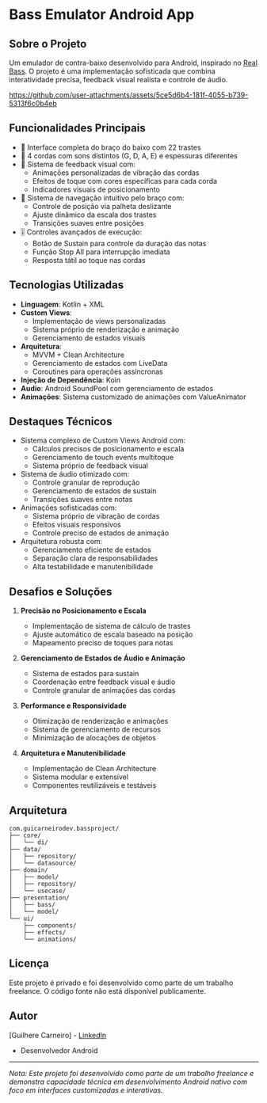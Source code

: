 # Bass Emulator Android App

## Sobre o Projeto
Um emulador de contra-baixo desenvolvido para Android, inspirado no [Real Bass](https://play.google.com/store/apps/details?id=br.com.rodrigokolb.realbass). O projeto é uma implementação sofisticada que combina interatividade precisa, feedback visual realista e controle de áudio.

https://github.com/user-attachments/assets/5ce5d6b4-181f-4055-b739-5313f6c0b4eb

## Funcionalidades Principais
- 🎸 Interface completa do braço do baixo com 22 trastes
- 🎵 4 cordas com sons distintos (G, D, A, E) e espessuras diferentes
- 🎯 Sistema de feedback visual com:
  - Animações personalizadas de vibração das cordas
  - Efeitos de toque com cores específicas para cada corda
  - Indicadores visuais de posicionamento
- 🔄 Sistema de navegação intuitivo pelo braço com:
  - Controle de posição via palheta deslizante
  - Ajuste dinâmico da escala dos trastes
  - Transições suaves entre posições
- 🎚️ Controles avançados de execução:
  - Botão de Sustain para controle da duração das notas
  - Função Stop All para interrupção imediata
  - Resposta tátil ao toque nas cordas

## Tecnologias Utilizadas
- **Linguagem**: Kotlin + XML
- **Custom Views**: 
  - Implementação de views personalizadas
  - Sistema próprio de renderização e animação
  - Gerenciamento de estados visuais
- **Arquitetura**: 
  - MVVM + Clean Architecture
  - Gerenciamento de estados com LiveData
  - Coroutines para operações assíncronas
- **Injeção de Dependência**: Koin
- **Audio**: Android SoundPool com gerenciamento de estados
- **Animações**: Sistema customizado de animações com ValueAnimator

## Destaques Técnicos
- Sistema complexo de Custom Views Android com:
  - Cálculos precisos de posicionamento e escala
  - Gerenciamento de touch events multitoque
  - Sistema próprio de feedback visual
- Sistema de áudio otimizado com:
  - Controle granular de reprodução
  - Gerenciamento de estados de sustain
  - Transições suaves entre notas
- Animações sofisticadas com:
  - Sistema próprio de vibração de cordas
  - Efeitos visuais responsivos
  - Controle preciso de estados de animação
- Arquitetura robusta com:
  - Gerenciamento eficiente de estados
  - Separação clara de responsabilidades
  - Alta testabilidade e manutenibilidade

## Desafios e Soluções

1. **Precisão no Posicionamento e Escala**
   - Implementação de sistema de cálculo de trastes
   - Ajuste automático de escala baseado na posição
   - Mapeamento preciso de toques para notas

2. **Gerenciamento de Estados de Áudio e Animação**
   - Sistema de estados para sustain
   - Coordenação entre feedback visual e áudio
   - Controle granular de animações das cordas

3. **Performance e Responsividade**
   - Otimização de renderização e animações
   - Sistema de gerenciamento de recursos
   - Minimização de alocações de objetos

4. **Arquitetura e Manutenibilidade**
   - Implementação de Clean Architecture
   - Sistema modular e extensível
   - Componentes reutilizáveis e testáveis

## Arquitetura

```plaintext
com.guicarneirodev.bassproject/
├── core/
│   └── di/
├── data/
│   ├── repository/
│   └── datasource/
├── domain/
│   ├── model/
│   ├── repository/
│   └── usecase/
├── presentation/
│   ├── bass/
│   └── model/
└── ui/
    ├── components/
    ├── effects/
    └── animations/
```

## Licença
Este projeto é privado e foi desenvolvido como parte de um trabalho freelance. O código fonte não está disponível publicamente.

## Autor
[Guilhere Carneiro] - [LinkedIn](https://www.linkedin.com/in/guicarneiro1/)
- Desenvolvedor Android

---

*Nota: Este projeto foi desenvolvido como parte de um trabalho freelance e demonstra capacidade técnica em desenvolvimento Android nativo com foco em interfaces customizadas e interativas.*
